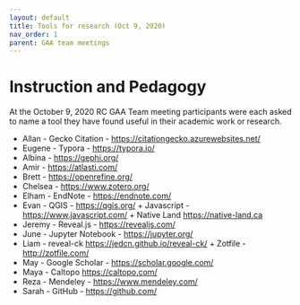 ```yaml
---
layout: default
title: Tools for research (Oct 9, 2020)
nav_order: 1
parent: GAA team meetings
---
```


# Instruction and Pedagogy
At the October 9, 2020 RC GAA Team meeting participants were each asked to name a tool they have found useful in their academic work or research.

- Allan - Gecko Citation - <https://citationgecko.azurewebsites.net/>
- Eugene - Typora - <https://typora.io/>
- Albina - <https://gephi.org/>
- Amir - <https://atlasti.com/>
- Brett - <https://openrefine.org/>
- Chelsea - <https://www.zotero.org/>
- Elham - EndNote - <https://endnote.com/>
- Evan - QGIS - https://qgis.org/ + Javascript - https://www.javascript.com/ + Native Land https://native-land.ca
- Jeremy - Reveal.js - https://revealjs.com/
- June - Jupyter Notebook - https://jupyter.org/
- Liam - reveal-ck https://jedcn.github.io/reveal-ck/ + Zotfile - http://zotfile.com/
- May - Google Scholar - https://scholar.google.com/
- Maya - Caltopo https://caltopo.com/
- Reza - Mendeley - https://www.mendeley.com/
- Sarah - GitHub - https://github.com/  
 
